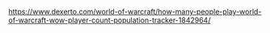 https://www.dexerto.com/world-of-warcraft/how-many-people-play-world-of-warcraft-wow-player-count-population-tracker-1842964/
